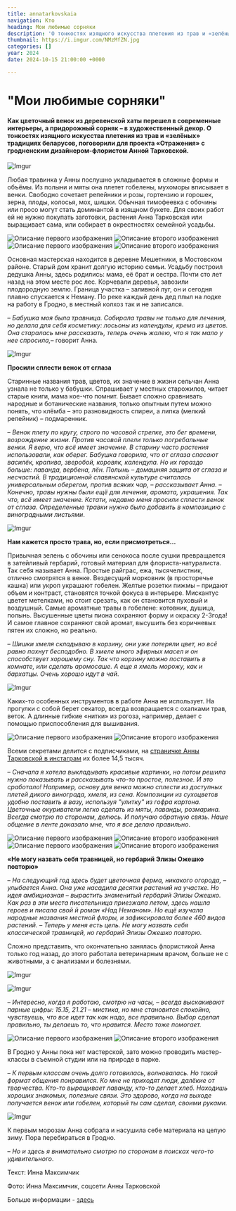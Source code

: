 ```yaml
---
title: annatarkovskaia
navigation: Кто
heading: Мои любимые сорняки
description: 'О тонкостях изящного искусства плетения из трав и «зелёных» традициях беларусов, поговорили для проекта «Отражения» с гродненским дизайнером-флористом Анной Тарковской.' 
thumbnail: https://i.imgur.com/NMzMfZN.jpg
categories: []
year: 2024
date: 2024-10-15 21:00:00 +0000

---
```

# **"Мои любимые сорняки"**

#### Как цветочный венок из деревенской хаты перешел в современные интерьеры, а придорожный сорняк – в художественный декор. О тонкостях изящного искусства плетения из трав и «зелёных» традициях беларусов, поговорили для проекта «Отражения» с гродненским дизайнером-флористом Анной Тарковской.

![Imgur](https://i.imgur.com/W00SBz2.jpg)

Любая травинка у Анны послушно укладывается в сложные формы и объёмы. Из полыни и мяты она плетет гобелены, мухоморы вписывает в венки. Свободно сочетает репейники и розы, гортензию и горошек, зерна, плоды, колосья, мох, шишки. Обычная тимофеевка с обочины или просо могут стать доминантой в изящном букете.
Для своих работ ей не нужно покупать заготовки, растения Анна Тарковская или выращивает сама, или собирает в окрестностях семейной усадьбы.

<div class="gallery2">
<img src="https://i.imgur.com/uluDBhf.jpeg" alt="Описание первого изображения"> 
<img src="https://i.imgur.com/ORHXDcL.jpeg" alt="Описание второго изображения"> 
</div>

<div class="gallery2">
<img src="https://i.imgur.com/zKVdvjr.jpeg" alt="Описание первого изображения"> 
<img src="https://i.imgur.com/s7uqcXK.jpeg" alt="Описание второго изображения"> 
</div>

Основная мастерская находится в деревне Мешетники, в Мостовском районе. Старый дом хранит долгую историю семьи. Усадьбу построил дедушка Анны, здесь родились:
мама, её брат и сестра. Почти сто лет назад на этом месте рос лес. Корчевали деревья, завозили плодородную землю. Граница участка – заливной луг, он и сегодня плавно
спускается к Неману. По реке каждый день дед плыл на лодке на работу в Гродно, в местный колхоз так и не записался.

– _Бабушка моя была травница. Собирала травы не только для лечения, но делала для себя косметику: лосьоны из календулы, крема из цветов. Она старалась мне рассказать,
теперь очень жалею, что я так мало у нее спросила,_– говорит Анна.

![Imgur](https://i.imgur.com/fzVcmEG.jpg)

**Просили сплести венок от сглаза**

Старинные названия трав, цветов, их значение в жизни сельчан Анна узнала не только у бабушки. Спрашивает у местных старожилов, читает старые книги, мама кое-что помнит. Бывает сложно сравнивать народные и ботанические названия, только опытным путем можно понять, что клёмба – это разновидность спиреи, а липка (мелкий репейник) – подмаренник. 

– _Венок плету по кругу, строго по часовой стрелке, это бег времени, возрождение жизни. Против часовой плели только погребальные венки. Я верю, что всё имеет значение. В старину часто растения использовали, как оберег. Бабушка говорила, что от сглаза спасают василёк, крапива, зверобой, коровяк, календула. Но их гораздо больше: лаванда, вербена, лён. Полынь – домашняя защита от сглаза и несчастий. В традиционной славянской культуре считалась универсальным оберегом, против всяких чар, – рассказывает Анна. – Конечно, травы нужны были ещё для лечения, аромата, украшения. Так что, всё имеет значение. Кстати, недавно меня просили сплести венок от сглаза. Определенные травки нужно было добавить в композицию с виноградными листьями_.

![Imgur](https://i.imgur.com/7EdI1AT.jpg)

**Нам кажется просто трава, но, если присмотреться…**

Привычная зелень с обочины или сенокоса после сушки превращается в затейливый гербарий, готовый материал для флориста-натуралиста. Так себя называет Анна. Простые райграс, ежа, тысячелистник, отлично смотрятся в венке. Вездесущий морковник (в просторечье кашка) или укроп украшают гобелен. Желтые розетки пижмы – придают объем и контраст, становятся точкой фокуса в интерьере. Мискантус цветет метелками, но стоит срезать, как он становится пуховый и воздушный. Самые ароматные травы в гобелене: котовник, душица, полынь. Высушенные цветы пиона сохраняют форму и окраску 2-3года! И самое главное сохраняют свой аромат, высушить без коричневых пятен их сложно, но реально.

– _Шишки хмеля складываю в корзину, они уже потеряли цвет, но всё равно пахнут бесподобно. В хмеле много эфирных масел и он способствует хорошему сну. Так что корзину можно поставить в комнате, или сделать аромосаше.  А еще я хмель морожу, как и бархатцы. Очень хорошо идут в чай_.

![Imgur](https://i.imgur.com/sUh2Dgg.jpg)

Каких-то особенных инструментов в работе Анна не использует. На прогулки с собой берет секатор, всегда возвращается с охапками трав, веток.  А длинные гибкие «нитки» из рогоза, например, делает с помощью приспособления для вышивания. 

<div class="gallery2">
<img src="https://i.imgur.com/NvkOvN6.jpeg" alt="Описание первого изображения"> 
<img src="https://i.imgur.com/7GTPRp8.jpeg" alt="Описание второго изображения"> 
</div>

Всеми секретами делится с подписчиками, на [страничке Анны Тарковской в инстаграм](https://www.instagram.com/anna_tarkovskaia/) их более 14,5 тысяч.

– _Сначала я хотела выкладывать красивые картинки, но потом решила нужно показывать и рассказывать что-то простое, полезное. И это сработало! Например, основу для венка можно сплести из доступных плетей дикого винограда, хмеля, из сена. Композиции из сухоцветов удобно поставить в вазу, используя "улитку" из гофра картона. Цветочные окуриватели легко сделать из мяты, лаванды, розмарина. Всегда смотрю по сторонам, делюсь. И получаю обратную связь. Наше общение в ленте доказало мне, что я все делаю правильно_. 

<div class="gallery2">
<img src="https://i.imgur.com/DYippjd.jpeg" alt="Описание первого изображения"> 
<img src="https://i.imgur.com/hQO1PlB.jpeg" alt="Описание второго изображения"> 
</div>

<div class="gallery2">
<img src="https://i.imgur.com/H4gVOnw.jpeg" alt="Описание первого изображения"> 
<img src="https://i.imgur.com/KTS8QX7.jpeg" alt="Описание второго изображения"> 
</div>

**«Не могу назвать себя травницей, но гербарий Элизы Ожешко повторю»** 

– _На следующий год здесь будет цветочная ферма, никакого огорода, – улыбается Анна. Она уже насадила десятки растений на участке. Но идея амбициозная – вырастить знаменитый гербарий Элизы Ожешко. Как раз в эти места писательница приезжала летом, здесь нашла героев и писала свой й роман «Над Неманом». Но ещё изучала народные названия местной флоры, и зафиксировала более 460 видов растений. – Теперь у меня есть цель.  Не могу назвать себя классической травницей, но гербарий Элизы Ожешко повторю._

Сложно представить, что окончательно занялась флористикой Анна только год назад, до этого работала ветеринарным врачом, больше не с животными, а с анализами и болезнями.

![Imgur](https://i.imgur.com/R7cFR9B.jpg)

![Imgur](https://i.imgur.com/mPuhWv1.jpg)

_– Интересно, когда я работаю, смотрю на часы, – всегда выскакивают парные цифры: 15.15, 21.21 – мистика, но мне становится спокойно, чувствуешь, что все идет так как надо, все правильно.   Выбор сделал правильно, ты делаешь то, что нравится. Место тоже помогает._

<div class="gallery2">
<img src="https://i.imgur.com/lK052Z5.jpeg" alt="Описание первого изображения"> 
<img src="https://i.imgur.com/RYdNbVQ.jpeg" alt="Описание второго изображения"> 
</div>

В Гродно у Анны пока нет мастерской, зато можно проводить мастер-классы в съемной студии или на природе в парке. 

_– К первым классам очень долго готовилась, волновалась. Но такой формат общения понравился. Ко мне не приходят люди, далёкие от творчества. Кто-то выращивает лаванду, кто-то делает хлеб. Находишь хороших знакомых, полезные связи. Это здорово, когда на выходе получается венок или гобелен, который ты сам сделал, своими руками._

![Imgur](https://i.imgur.com/NMzMfZN.jpg)

К первым морозам Анна собрала и насушила себе материала на целую зиму. Пора перебираться в Гродно. 

– _Но и здесь я внимательно смотрю по сторонам в поисках чего-то удивительного_.

Текст: Инна Максимчик

Фото: Инна Максимчик, соцсети Анны Тарковской

Больше информации - [здесь](https://people.onliner.by/2024/11/08/ispolzuyu-dazhe-lyutik-i-muxomory)
